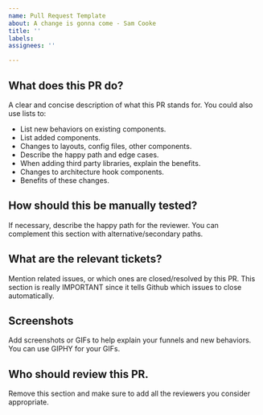 ```yaml
---
name: Pull Request Template
about: A change is gonna come - Sam Cooke
title: ''
labels:
assignees: ''

---
```


## What does this PR do?
A clear and concise description of what this PR stands for. You could also use lists to:

- List new behaviors on existing components.
- List added components.
- Changes to layouts, config files, other components.
- Describe the happy path and edge cases.
- When adding third party libraries, explain the benefits.
- Changes to architecture hook components.
- Benefits of these changes.

## How should this be manually tested?
If necessary, describe the happy path for the reviewer. You can complement this section with alternative/secondary paths.

## What are the relevant tickets?
Mention related issues, or which ones are closed/resolved by this PR. This section is really IMPORTANT since it tells Github which issues to close automatically.

## Screenshots
Add screenshots or GIFs to help explain your funnels and new behaviors. You can use GIPHY for your GIFs.

## Who should review this PR.
Remove this section and make sure to add all the reviewers you consider appropriate.  
